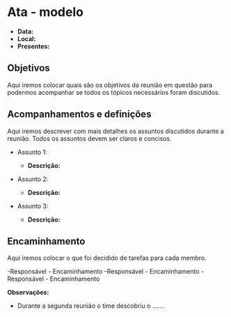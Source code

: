# Ata - modelo

- **Data:** 
- **Local:** 
- **Presentes:** 



## Objetivos

Aqui iremos colocar quais são os objetivos da reunião em questão para podermos acompanhar se todos os tópicos necessários foram discutidos.

## Acompanhamentos e definições
Aqui iremos descrever com mais detalhes os assuntos discutidos durante a reunião. Todos os assuntos devem ser claros e concisos.


- Assunto 1:
    - **Descrição:**

- Assunto 2:
    - **Descrição:**

- Assunto 3:
    - **Descrição:**

## Encaminhamento
Aqui iremos colocar o que foi decidido de tarefas para cada membro.

-Responsável - Encaminhamento
-Responsável - Encaminhamento
-Responsável - Encaminhamento

**Observações:**

- Durante a segunda reunião o time descobriu o .......
